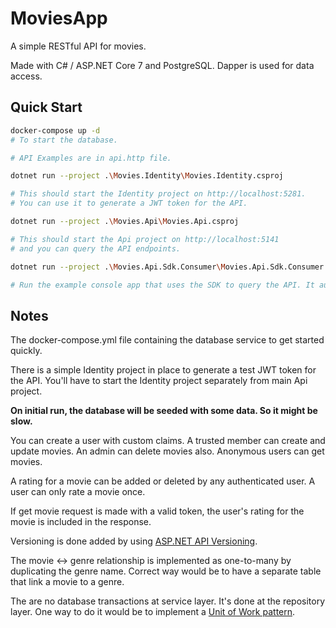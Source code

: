 # MoviesApp

A simple RESTful API for movies.

Made with C# / ASP.NET Core 7 and PostgreSQL.
Dapper is used for data access.

## Quick Start

```bash
docker-compose up -d
# To start the database.

# API Examples are in api.http file.

dotnet run --project .\Movies.Identity\Movies.Identity.csproj

# This should start the Identity project on http://localhost:5281.
# You can use it to generate a JWT token for the API.

dotnet run --project .\Movies.Api\Movies.Api.csproj

# This should start the Api project on http://localhost:5141
# and you can query the API endpoints.

dotnet run --project .\Movies.Api.Sdk.Consumer\Movies.Api.Sdk.Consumer.csproj

# Run the example console app that uses the SDK to query the API. It automatically fetches a JWT token.
`````

## Notes

The docker-compose.yml file containing the database service to get started quickly.

There is a simple Identity project in place to generate a test JWT
token for the API. You'll have to start the Identity project separately from main Api project.

__On initial run, the database will be seeded with some data. So it might be slow.__

You can create a user with custom claims. A trusted member can create and update movies.
An admin can delete movies also. Anonymous users can get movies.

A rating for a movie can be added or deleted by any authenticated user. A user can only rate a movie once.

If get movie request is made with a valid token, the user's rating for the movie is included in the response.

Versioning is done added by using [ASP.NET API Versioning](https://github.com/dotnet/aspnet-api-versioning).

The movie <-> genre relationship is implemented as one-to-many by duplicating the genre name. Correct way would be to have a separate table that link a movie to a genre.

The are no database transactions at service layer. It's done at the repository layer. One way to do it would be to implement a [Unit of Work pattern](https://stackoverflow.com/a/60565419).